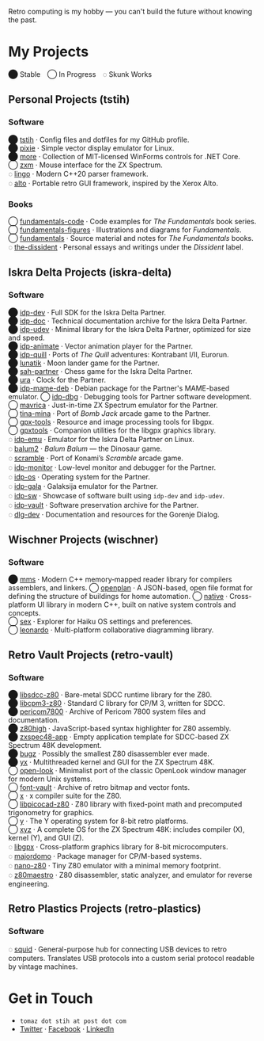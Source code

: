 Retro computing is my hobby — you can't build the future without knowing the past.

# My Projects

⬤ Stable ◯ In Progress ◌ Skunk Works

## Personal Projects (tstih)

### Software

⬤ [tstih](https://github.com/tstih/tstih) · Config files and dotfiles for my GitHub profile.  
⬤ [pixie](https://github.com/tstih/pixie) · Simple vector display emulator for Linux.  
⬤ [more](https://github.com/tstih/more) · Collection of MIT-licensed WinForms controls for .NET Core.  
◯ [zxm](https://github.com/tstih/zxm) · Mouse interface for the ZX Spectrum.  
◌ [lingo](https://github.com/tstih/lingo) · Modern C++20 parser framework.  
◌ [alto](https://github.com/tstih/alto) · Portable retro GUI framework, inspired by the Xerox Alto.

### Books

◯ [fundamentals-code](https://github.com/tstih/fundamentals-code) · Code examples for _The Fundamentals_ book series.  
◯ [fundamentals-figures](https://github.com/tstih/fundamentals-figures) · Illustrations and diagrams for _Fundamentals_.  
◯ [fundamentals](https://github.com/tstih/fundamentals) · Source material and notes for _The Fundamentals_ books.  
◌ [the-dissident](https://github.com/tstih/the-dissident) · Personal essays and writings under the _Dissident_ label.

## Iskra Delta Projects (iskra-delta)

### Software

⬤ [idp-dev](https://github.com/iskra-delta/idp-dev) · Full SDK for the Iskra Delta Partner.  
⬤ [idp-doc](https://github.com/iskra-delta/idp-doc) · Technical documentation archive for the Iskra Delta Partner.  
⬤ [idp-udev](https://github.com/iskra-delta/idp-udev) · Minimal library for the Iskra Delta Partner, optimized for size and speed.  
⬤ [idp-animate](https://github.com/iskra-delta/idp-animate) · Vector animation player for the Partner.  
⬤ [idp-quill](https://github.com/iskra-delta/idp-quill) · Ports of _The Quill_ adventures: Kontrabant I/II, Eurorun.  
⬤ [lunatik](https://github.com/iskra-delta/lunatik) · Moon lander game for the Partner.  
⬤ [sah-partner](https://github.com/iskra-delta/sah-partner) · Chess game for the Iskra Delta Partner.  
⬤ [ura](https://github.com/iskra-delta/ura) · Clock for the Partner.  
⬤ [idp-mame-deb](https://github.com/iskra-delta/idp-mame-deb) · Debian package for the Partner's MAME-based emulator.
◯ [idp-dbg](https://github.com/iskra-delta/idp-dbg) · Debugging tools for Partner software development.  
◯ [mavrica](https://github.com/iskra-delta/mavrica) · Just-in-time ZX Spectrum emulator for the Partner.  
◯ [tina-mina](https://github.com/iskra-delta/tina-mina) · Port of _Bomb Jack_ arcade game to the Partner.  
◯ [gpx-tools](https://github.com/iskra-delta/gpx-tools) · Resource and image processing tools for libgpx.  
◯ [gpxtools](https://github.com/iskra-delta/gpxtools) · Companion utilities for the libgpx graphics library.  
◌ [idp-emu](https://github.com/iskra-delta/idp-emu) · Emulator for the Iskra Delta Partner on Linux.  
◌ [balum2](https://github.com/iskra-delta/balum2) · _Balum Balum_ — the Dinosaur game.  
◌ [scramble](https://github.com/iskra-delta/scramble) · Port of Konami’s _Scramble_ arcade game.  
◌ [idp-monitor](https://github.com/iskra-delta/idp-monitor) · Low-level monitor and debugger for the Partner.  
◌ [idp-os](https://github.com/iskra-delta/idp-os) · Operating system for the Partner.  
◌ [idp-gala](https://github.com/iskra-delta/idp-gala) · Galaksija emulator for the Partner.  
◌ [idp-sw](https://github.com/iskra-delta/idp-sw) · Showcase of software built using `idp-dev` and `idp-udev`.  
◌ [idp-vault](https://github.com/iskra-delta/idp-vault) · Software preservation archive for the Partner.  
◌ [dlg-dev](https://github.com/iskra-delta/dlg-dev) · Documentation and resources for the Gorenje Dialog.

## Wischner Projects (wischner)

### Software

⬤ [mms](https://github.com/wischner/mms) · Modern C++ memory‑mapped reader library for compilers assemblers, and linkers.
◯ [openplan](https://github.com/wischner/openplan) · A JSON-based, open file format for defining the structure of buildings for home automation.
◯ [native](https://github.com/wischner/native) · Cross-platform UI library in modern C++, built on native system controls and concepts.  
◯ [sex](https://github.com/wischner/sex) · Explorer for Haiku OS settings and preferences.  
◯ [leonardo](https://github.com/wischner/leonardo) · Multi-platform collaborative diagramming library.

## Retro Vault Projects (retro-vault)

### Software

⬤ [libsdcc-z80](https://github.com/retro-vault/libsdcc-z80) · Bare-metal SDCC runtime library for the Z80.  
⬤ [libcpm3-z80](https://github.com/retro-vault/libcpm3-z80) · Standard C library for CP/M 3, written for SDCC.  
⬤ [pericom7800](https://github.com/retro-vault/pericom7800) · Archive of Pericom 7800 system files and documentation.  
⬤ [z80high](https://github.com/retro-vault/z80high) · JavaScript-based syntax highlighter for Z80 assembly.  
⬤ [zxspec48-app](https://github.com/retro-vault/zxspec48-app) · Empty application template for SDCC-based ZX Spectrum 48K development.  
⬤ [bugz](https://github.com/retro-vault/bugz) · Possibly the smallest Z80 disassembler ever made.  
⬤ [yx](https://github.com/retro-vault/yx) · Multithreaded kernel and GUI for the ZX Spectrum 48K.  
◯ [open-look](https://github.com/retro-vault/open-look) · Minimalist port of the classic OpenLook window manager for modern Unix systems.  
◯ [font-vault](https://github.com/retro-vault/font-vault) · Archive of retro bitmap and vector fonts.  
◯ [x](https://github.com/retro-vault/x) · x compiler suite for the Z80.  
◯ [libpicocad-z80](https://github.com/retro-vault/libpicocad-z80) · Z80 library with fixed-point math and precomputed trigonometry for graphics.  
◯ [y](https://github.com/retro-vault/y) · The Y operating system for 8-bit retro platforms.  
◯ [xyz](https://github.com/retro-vault/xyz) · A complete OS for the ZX Spectrum 48K: includes compiler (X), kernel (Y), and GUI (Z).  
◌ [libgpx](https://github.com/retro-vault/libgpx) · Cross-platform graphics library for 8-bit microcomputers.  
◌ [majordomo](https://github.com/retro-vault/majordomo) · Package manager for CP/M-based systems.  
◌ [nano-z80](https://github.com/retro-vault/nano-z80) · Tiny Z80 emulator with a minimal memory footprint.  
◌ [z80maestro](https://github.com/retro-vault/z80maestro) · Z80 disassembler, static analyzer, and emulator for reverse engineering.

## Retro Plastics Projects (retro-plastics)

### Software

◌ [squid](https://github.com/retro-plastics/squid) · General-purpose hub for connecting USB devices to retro computers. Translates USB protocols into a custom serial protocol readable by vintage machines.

# Get in Touch

- `tomaz dot stih at post dot com`
- [Twitter](https://twitter.com/tomazstih) · [Facebook](https://www.facebook.com/tomaz.stih) · [LinkedIn](https://www.linkedin.com/in/tomaz-stih/)
